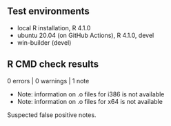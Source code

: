 ## Test environments
* local R installation, R 4.1.0
* ubuntu 20.04 (on GitHub Actions), R 4.1.0, devel
* win-builder (devel)

## R CMD check results

0 errors | 0 warnings | 1 note

* Note: information on .o files for i386 is not available
* Note: information on .o files for x64 is not available

Suspected false positive notes.
